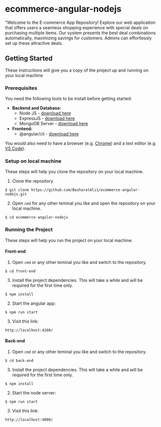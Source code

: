 # ecommerce-angular-nodejs
"Welcome to the E-commerce App Repository!  Explore our web application that offers users a seamless shopping experience with special deals on purchasing multiple items. Our system presents the best deal combinations automatically, maximizing savings for customers. Admins can effortlessly set up these attractive deals.

## Getting Started
These instructions will give you a copy of the project up and running on your local machine

### Prerequisites
You need the following tools to be install before getting started:


 - **Backend and Database:**
 	- Node JS - [download here](https://nodejs.org/en/download/current/)
 	- ExpressJS - [download here](https://expressjs.com/)
 	- MongoDB Server - [download here](https://dotnet.microsoft.com/download/dotnet/3.1)
 - **Frontend:**
	- @angular/cli - [download here](https://angular.io/cli)

You would also need to have a browser (e.g. [Chrome](https://www.google.com/intl/en_pk/chrome/)) and a text editor (e.g. [VS Code](https://code.visualstudio.com/download)).

### Setup on local machine
These steps will help you clone the repository on your local machine.
 1.  Clone the repository
```
$ git clone https://github.com/BasharatAli1/ecommerce-angular-nodejs.git
```
 2. Open `cmd` for any other teminal you like and open the repository on your local machine.
```
$ cd ecommerce-angular-nodejs
```

### Running the Project
These steps will help you run the project on your local machine.
#### Front-end
 1. Open `cmd` or any other teminal you like and switch to the repository.
```
$ cd front-end
```
 3. Install the project dependencies. This will take a while and will be required for the first time only.
```
$ npm install
```
 2. Start the angular app:
```
$ npm run start
```
 3. Visit this link:
```
http://localhost:4200/
```

#### Back-end

 1. Open `cmd` or any other teminal you like and switch to the repository.
```
$ cd back-end
```
 3. Install the project dependencies. This will take a while and will be required for the first time only.
```
$ npm install
```
 2. Start the node server:
```
$ npm run start
```
 3. Visit this link:
```
http://localhost:4000/
```
